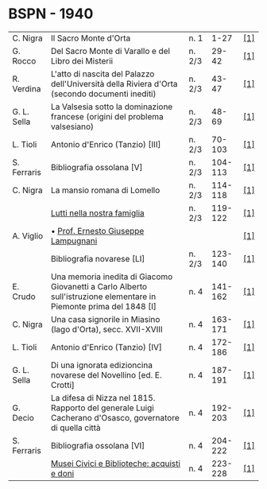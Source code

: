 # BSPN - 1940

<table>
    <tr>
        <td>C. Nigra</td>
        <td>Il Sacro Monte d'Orta</td>
        <td>n. 1</td>
        <td>1-27</td>
        <td><a href="https://en.calameo.com/read/007260735475462aec79e">[1]</a></td>
    </tr>
    <tr>
        <td>G. Rocco</td>
        <td>Del Sacro Monte di Varallo e del Libro dei Misterii</td>
        <td>n. 2/3</td>
        <td>29-42</td>
        <td><a href="https://en.calameo.com/read/0072607353cf1701c8909">[1]</a></td>
    </tr>
    <tr>
        <td>R. Verdina</td>
        <td>L'atto di nascita del Palazzo dell'Università della Riviera d'Orta (secondo documenti inediti)</td>
        <td>n. 2/3</td>
        <td>43-47</td>
        <td><a href="https://en.calameo.com/read/0072607353cf1701c8909">[1]</a></td>
    </tr>
    <tr>
        <td>G. L. Sella</td>
        <td>La Valsesia sotto la dominazione francese (origini del problema valsesiano)</td>
        <td>n. 2/3</td>
        <td>48-69</td>
        <td><a href="https://en.calameo.com/read/0072607353cf1701c8909">[1]</a></td>
    </tr>
    <tr>
        <td>L. Tioli</td>
        <td>Antonio d'Enrico (Tanzio) [III]</td>
        <td>n. 2/3</td>
        <td>70-103</td>
        <td><a href="https://en.calameo.com/read/0072607353cf1701c8909">[1]</a></td>
    </tr>
    <tr>
        <td>S. Ferraris</td>
        <td>Bibliografia ossolana [V]</td>
        <td>n. 2/3</td>
        <td>104-113</td>
        <td><a href="https://en.calameo.com/read/0072607353cf1701c8909">[1]</a></td>
    </tr>
    <tr>
        <td>C. Nigra</td>
        <td>La mansio romana di Lomello</td>
        <td>n. 2/3</td>
        <td>114-118</td>
        <td><a href="https://en.calameo.com/read/0072607353cf1701c8909">[1]</a></td>
    </tr>
    <tr>
        <td></td>
        <td><a href="http://www.ssno.it/BSPNo/bspn_not40.html#402">Lutti nella nostra famiglia</a></td>
        <td>n. 2/3</td>
        <td>119-122</td>
        <td><a href="https://en.calameo.com/read/0072607353cf1701c8909">[1]</a></td>
    </tr>
    <tr>
        <td>A. Viglio</td>
        <td>• <a href="http://www.ssno.it/BSPNo/bspn_not40.html#402lamp">Prof. Ernesto Giuseppe Lampugnani</a>
        </td>
        <td></td>
        <td></td>
        <td><a href="https://en.calameo.com/read/0072607353cf1701c8909">[1]</a></td>
    </tr>
    <tr>
        <td></td>
        <td>Bibliografia novarese [LI]</td>
        <td>n. 2/3</td>
        <td>123-140</td>
        <td><a href="https://en.calameo.com/read/0072607353cf1701c8909">[1]</a></td>
    </tr>
    <tr>
        <td>E. Crudo</td>
        <td>Una memoria inedita di Giacomo Giovanetti a Carlo Alberto sull'istruzione elementare in Piemonte prima del
            1848 [I]
        </td>
        <td>n. 4</td>
        <td>141-162</td>
        <td><a href="https://en.calameo.com/read/007260735727b1e3a1ce2">[1]</a></td>
    </tr>
    <tr>
        <td>C. Nigra</td>
        <td>Una casa signorile in Miasino (lago d'Orta), secc. XVII-XVIII</td>
        <td>n. 4</td>
        <td>163-171</td>
        <td><a href="https://en.calameo.com/read/007260735727b1e3a1ce2">[1]</a></td>
    </tr>
    <tr>
        <td>L. Tioli</td>
        <td>Antonio d'Enrico (Tanzio) [IV]</td>
        <td>n. 4</td>
        <td>172-186</td>
        <td><a href="https://en.calameo.com/read/007260735727b1e3a1ce2">[1]</a></td>
    </tr>
    <tr>
        <td>G. L. Sella</td>
        <td>Di una ignorata edizioncina novarese del Novellino [ed. E. Crotti]</td>
        <td>n. 4</td>
        <td>187-191</td>
        <td><a href="https://en.calameo.com/read/007260735727b1e3a1ce2">[1]</a></td>
    </tr>
    <tr>
        <td>G. Decio</td>
        <td>La difesa di Nizza nel 1815. Rapporto del generale Luigi Cacherano d'Osasco, governatore di quella città
        </td>
        <td>n. 4</td>
        <td>192-203</td>
        <td><a href="https://en.calameo.com/read/007260735727b1e3a1ce2">[1]</a></td>
    </tr>
    <tr>
        <td>S. Ferraris</td>
        <td>Bibliografia ossolana [VI]</td>
        <td>n. 4</td>
        <td>204-222</td>
        <td><a href="https://en.calameo.com/read/007260735727b1e3a1ce2">[1]</a></td>
    </tr>
    <tr>
        <td></td>
        <td><a href="http://www.ssno.it/BSPNo/bspn_not40.html#404">Musei Civici e Biblioteche: acquisti e doni</a></td>
        <td>n. 4</td>
        <td>223-228</td>
        <td><a href="https://en.calameo.com/read/007260735727b1e3a1ce2">[1]</a></td>
    </tr>
</table>